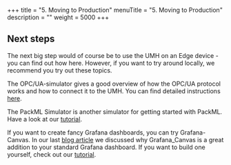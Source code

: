 +++
title = "5. Moving to Production"
menuTitle = "5. Moving to Production"
description = ""
weight = 5000
+++

## Next steps

The next big step would of course be to use the UMH on an Edge device - you can find out how here.
However, if you want to try around locally, we recommend you try out these topics.

The OPC/UA-simulator gives a good overview of how the OPC/UA protocol works and how to connect it to the UMH. You can find detailed instructions [here]().

The PackML Simulator is another simulator for getting started with PackML. Have a look at our [tutorial]().

If you want to create fancy Grafana dashboards, you can try Grafana-Canvas. In our last [blog article]() we discussed why Grafana_Canvas is a great addition to your standard Grafana dashboard. If you want to build one yourself, check out our [tutorial]().

